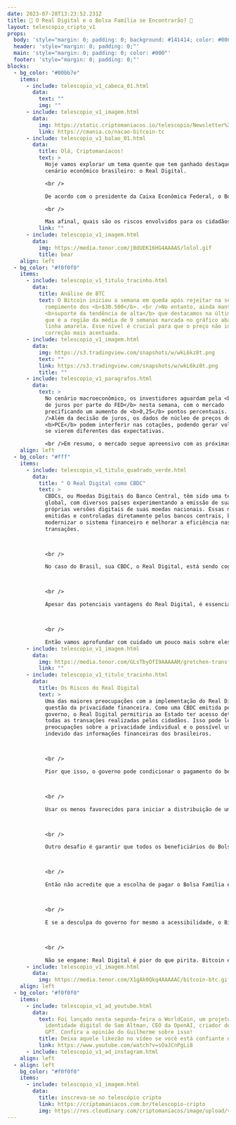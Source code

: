 ```yaml
---
date: 2023-07-28T13:23:52.231Z
title: 🤑 O Real Digital e o Bolsa Família se Encontrarão? 🤔
layout: telescopio_cripto_v1
props:
  body: 'style="margin: 0; padding: 0; background: #141414; color: #000"'
  header: 'style="margin: 0; padding: 0;"'
  main: 'style="margin: 0; padding: 0; color: #000"'
  footer: 'style="margin: 0; padding: 0;"'
blocks:
  - bg_color: "#00bb7e"
    items:
      - include: telescopio_v1_cabeca_01.html
        data:
          text: ""
          img: ""
      - include: telescopio_v1_imagem.html
        data:
          img: https://static.criptomaniacos.io/telescopio/Newsletter%20-%20Copia%202.png
          link: https://cmania.co/nacao-bitcoin-tc
      - include: telescopio_v1_balao_01.html
        data:
          title: Olá, Criptomaníacos!
          text: >
            Hoje vamos explorar um tema quente que tem ganhado destaque no
            cenário econômico brasileiro: o Real Digital. 

            <br />

            De acordo com o presidente da Caixa Econômica Federal, o Bolsa Família poderá em breve ser pago através dessa nova modalidade. 

            <br />

            Mas afinal, quais são os riscos envolvidos para os cidadãos brasileiros? Então, vamos lá!
          link: ""
      - include: telescopio_v1_imagem.html
        data:
          img: https://media.tenor.com/jBdUEK16HG4AAAAS/lolol.gif
          title: bear
    align: left
  - bg_color: "#f0f0f0"
    items:
      - include: telescopio_v1_titulo_tracinho.html
        data:
          title: Análise de BTC
          text: O Bitcoin iniciou a semana em queda após rejeitar na semana passada o
            rompimento dos <b>$30.500</b>. <br />No entanto, ainda mantém o
            <b>suporte da tendência de alta</b> que destacamos na última edição,
            que é a região da média de 9 semanas marcada no gráfico abaixo com a
            linha amarela. Esse nível é crucial para que o preço não inicie uma
            correção mais acentuada.
      - include: telescopio_v1_imagem.html
        data:
          img: https://s3.tradingview.com/snapshots/w/wkL6kz8t.png
          text: ""
          link: https://s3.tradingview.com/snapshots/w/wkL6kz8t.png
          title: ""
      - include: telescopio_v1_paragrafos.html
        data:
          text: >
            No cenário macroeconômico, os investidores aguardam pela <b>decisão
            de juros por parte do FED</b> nesta semana, com o mercado
            precificando um aumento de <b>0,25</b> pontos percentuais. <br
            />Além da decisão de juros, os dados de núcleo de preços do
            <b>PCE</b> podem interferir nas cotações, podendo gerar volatilidade
            se vierem diferentes das expectativas.

            <br />Em resumo, o mercado segue apreensivo com as próximas métricas que serão divulgadas, o que <b>leva as bolsas a recuarem enquanto o DXY sobe</b> com os investidores mais cautelosos buscando um porto seguro.
    align: left
  - bg_color: "#fff"
    items:
      - include: telescopio_v1_titulo_quadrado_verde.html
        data:
          title: " O Real Digital como CBDC"
          text: >
            CBDCs, ou Moedas Digitais do Banco Central, têm sido uma tendência
            global, com diversos países experimentando a emissão de suas
            próprias versões digitais de suas moedas nacionais. Essas moedas são
            emitidas e controladas diretamente pelos bancos centrais, buscando
            modernizar o sistema financeiro e melhorar a eficiência nas
            transações.



            <br />

            No caso do Brasil, sua CBDC, o Real Digital, está sendo cogitada como forma de pagamento do Bolsa Família. A ideia é utilizar a tecnologia de moeda digital para tornar os pagamentos mais eficientes e acessíveis aos beneficiários do programa.



            <br />

            Apesar das potenciais vantagens do Real Digital, é essencial analisar os riscos que essa CBDC pode representar para os cidadãos brasileiros.



            <br />

            Então vamos aprofundar com cuidado um pouco mais sobre eles.
      - include: telescopio_v1_imagem.html
        data:
          img: https://media.tenor.com/GLsTbyOfI9AAAAAM/gretchen-transfer-wise.gif
          link: ""
      - include: telescopio_v1_titulo_tracinho.html
        data:
          title: Os Riscos do Real Digital
          text: >
            Uma das maiores preocupações com a implementação do Real Digital é a
            questão da privacidade financeira. Como uma CBDC emitida pelo
            governo, o Real Digital permitiria ao Estado ter acesso detalhado a
            todas as transações realizadas pelos cidadãos. Isso pode levantar
            preocupações sobre a privacidade individual e o possível uso
            indevido das informações financeiras dos brasileiros.



            <br />

            Pior que isso, o governo pode condicionar o pagamento do benefício somente a quem cumprir os requisitos que o governo importa como ideal. É literalmente fazer a população de gado e massa de manobra.



            <br />

            Usar os menos favorecidos para iniciar a distribuição de uma falsa criptomoeda estatal é uma afronta aos princípios da descentralização e da liberdade financeira. Afinal, o Bitcoin e outras criptomoedas foram criados com a intenção de permitir que as pessoas controlem seus próprios recursos financeiros, sem a interferência de governos ou instituições centrais.



            <br />

            Outro desafio é garantir que todos os beneficiários do Bolsa Família tenham acesso e habilidade para utilizar o Real Digital. Nem todos possuem smartphones ou acesso fácil à internet, o que poderia gerar desigualdades no acesso aos benefícios. Além disso, a falta de familiaridade com tecnologias digitais pode excluir grupos mais vulneráveis, prejudicando a inclusão financeira.



            <br />

            Então não acredite que a escolha de pagar o Bolsa Família é para o bem do povo. É claramente um pequeno grande passo para controlá-lo e iniciar o processo por quem não vai saber se defender.



            <br />

            E se a desculpa do governo for mesmo a acessibilidade, o Bitcoin pode ser acessado por qualquer pessoa com um dispositivo conectado à internet, sem a necessidade de intermediários. Isso abre oportunidades para uma inclusão financeira global, sem barreiras geográficas ou burocráticas, não é?



            <br />

            Não se engane: Real Digital é pior do que pirita. Bitcoin é melhor do que ouro!
      - include: telescopio_v1_imagem.html
        data:
          img: https://media.tenor.com/X1gAk0Qkq4AAAAAC/bitcoin-btc.gif
    align: left
  - bg_color: "#f0f0f0"
    items:
      - include: telescopio_v1_ad_youtube.html
        data:
          text: Foi lançado nesta segunda-feira o WorldCoin, um projeto de criptomoeda e
            identidade digital de Sam Altman, CEO da OpenAI, criador do Chat
            GPT. Confira a opinião do Guilherme sobre isso!
          title: Deixa aquele likezão no vídeo se você está confiante no LTC!
          link: https://www.youtube.com/watch?v=sOaJCnPgLi8
      - include: telescopio_v1_ad_instagram.html
    align: left
  - align: left
    bg_color: "#f0f0f0"
    items:
      - include: telescopio_v1_imagem.html
        data:
          title: inscreva-se no telescópio cripto
          link: https://criptomaniacos.com.br/telescopio-cripto
          img: https://res.cloudinary.com/criptomaniacos/image/upload/v1662133224/telescopio/inscreva-se-telescopio.png
---
```

